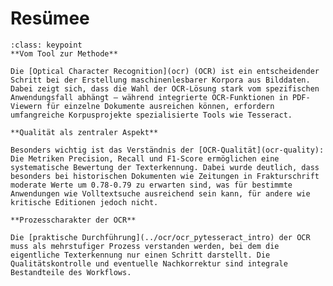 # Resümee

```{admonition} Key points des Kapitels
:class: keypoint
**Vom Tool zur Methode**

Die [Optical Character Recognition](ocr) (OCR) ist ein entscheidender Schritt bei der Erstellung maschinenlesbarer Korpora aus Bilddaten. Dabei zeigt sich, dass die Wahl der OCR-Lösung stark vom spezifischen Anwendungsfall abhängt – während integrierte OCR-Funktionen in PDF-Viewern für einzelne Dokumente ausreichen können, erfordern umfangreiche Korpusprojekte spezialisierte Tools wie Tesseract.

**Qualität als zentraler Aspekt**

Besonders wichtig ist das Verständnis der [OCR-Qualität](ocr-quality): Die Metriken Precision, Recall und F1-Score ermöglichen eine systematische Bewertung der Texterkennung. Dabei wurde deutlich, dass besonders bei historischen Dokumenten wie Zeitungen in Frakturschrift moderate Werte um 0.78-0.79 zu erwarten sind, was für bestimmte Anwendungen wie Volltextsuche ausreichend sein kann, für andere wie kritische Editionen jedoch nicht.

**Prozesscharakter der OCR**

Die [praktische Durchführung](../ocr/ocr_pytesseract_intro) der OCR muss als mehrstufiger Prozess verstanden werden, bei dem die eigentliche Texterkennung nur einen Schritt darstellt. Die Qualitätskontrolle und eventuelle Nachkorrektur sind integrale Bestandteile des Workflows.
```

<!-- 
Dieses Kapitel führte [OCR](ocr) als Methode zur maschinellen Lesbarkeit Ihres Korpus ein. Es zeigte, wie [OCR in Python](../ocr/ocr_pytesseract_intro) durchgeführt werden kann und wie die [Qualität der OCR](ocr-quality) bewertet werden kann. Das nächste Kapitel wird sich der Nachkorrektur der OCR-Ergebnisse widmen.
-->

